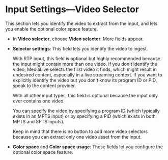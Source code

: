 # Input Settings—Video Selector<a name="input-video-selector"></a>

This section lets you identify the video to extract from the input, and lets you enable the optional color space feature\. 
+ In **Video selector**, choose **Video selector**\. More fields appear\. 
+ **Selector settings**: This field lets you identify the video to ingest\. 

  With RTP input, this field is optional but highly recommended because the input might contain more than one video\. If you don't identify the video, MediaLive selects the first video it finds, which might result in undesired content, especially in a live streaming context\. If you want to explicitly identify the video but you don't know its program ID or PID, speak to the content provider\.

  With all other input types, this field is optional because the input only ever contains one video\.

  You can specify the video by specifying a program ID \(which typically exists in an MPTS input\) or by specifying a PID \(which exists in both MPTS and SPTS inputs\)\.

  Keep in mind that there is no button to add more video selectors because you can extract only one video asset from the input\.
+ **Color space** and **Color space usage**: These fields let you configure the optional color space feature\.